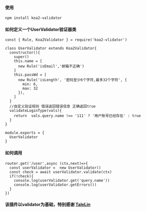 #### 使用
```
npm install koa2-validator
```

#### 如何定义一个UserValidator验证器类  
```
const { Rule, Koa2Validator } = require('koa2-vlidator')

class UserValidator extends Koa2Validator{
  constructor(){
    super()
    this.name = [
      new Rule('isEmail','邮箱不正确')
    ]
    this.passWd = [
      new Rule('isLength', '密码至少6个字符,最多32个字符', {
        min: 6,
        max: 32
      }),
    ]
  }
  //自定义验证规则 错误返回错误信息 正确返回true
  validateLoginType(vals){
    return  vals.query.name !== '111' ? '用户账号已经存在' : true 
  }
}

module.exports = {
  UserValidator
}

```

#### 如何调用
```
router.get('/user',async (ctx,next)=>{
  const userValidator =  new UserValidator()
  const check = await userValidator.validate(ctx)
  if(!check){
    console.log(userValidator.get('query.name'))
    console.log(userValidator.getErrors())
  }
})

```
#### 该插件以validator为基础，特别感谢 [TaleLin](https://github.com/TaleLin)  